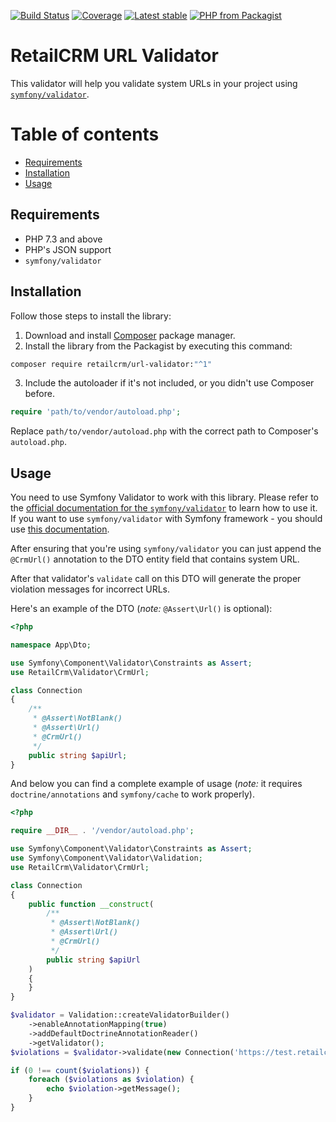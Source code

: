 [![Build Status](https://github.com/retailcrm/url-validator/workflows/CI/badge.svg)](https://github.com/retailcrm/url-validator/actions)
[![Coverage](https://img.shields.io/codecov/c/gh/retailcrm/url-validator/master.svg?logo=codecov&logoColor=white)](https://codecov.io/gh/retailcrm/url-validator)
[![Latest stable](https://img.shields.io/packagist/v/retailcrm/url-validator.svg)](https://packagist.org/packages/retailcrm/url-validator)
[![PHP from Packagist](https://img.shields.io/packagist/php-v/retailcrm/url-validator.svg?logo=php&logoColor=white)](https://packagist.org/packages/retailcrm/url-validator)


# RetailCRM URL Validator

This validator will help you validate system URLs in your project using [`symfony/validator`](https://packagist.org/packages/symfony/validator).

# Table of contents

* [Requirements](#requirements)
* [Installation](#installation)
* [Usage](#usage)

## Requirements

* PHP 7.3 and above
* PHP's JSON support
* `symfony/validator`

## Installation

Follow those steps to install the library:

1. Download and install [Composer](https://getcomposer.org/download/) package manager.
2. Install the library from the Packagist by executing this command:
```bash
composer require retailcrm/url-validator:"^1"
```
3. Include the autoloader if it's not included, or you didn't use Composer before.
```php
require 'path/to/vendor/autoload.php';
```

Replace `path/to/vendor/autoload.php` with the correct path to Composer's `autoload.php`.

## Usage

You need to use Symfony Validator to work with this library.
Please refer to the [official documentation for the `symfony/validator`](https://symfony.com/doc/current/components/validator.html) to learn how to use it.
If you want to use `symfony/validator` with Symfony framework - you should use [this documentation](https://symfony.com/doc/current/validation.html).

After ensuring that you're using `symfony/validator` you can just append the `@CrmUrl()` annotation to the DTO entity field that contains system URL.

After that validator's `validate` call on this DTO will generate the proper violation messages for incorrect URLs.

Here's an example of the DTO (*note:* `@Assert\Url()` is optional):

```php
<?php

namespace App\Dto;

use Symfony\Component\Validator\Constraints as Assert;
use RetailCrm\Validator\CrmUrl;

class Connection
{
    /**
     * @Assert\NotBlank()
     * @Assert\Url()
     * @CrmUrl()
     */
    public string $apiUrl;
}
```

And below you can find a complete example of usage (*note:* it requires `doctrine/annotations` and `symfony/cache` to work properly).

```php
<?php

require __DIR__ . '/vendor/autoload.php';

use Symfony\Component\Validator\Constraints as Assert;
use Symfony\Component\Validator\Validation;
use RetailCrm\Validator\CrmUrl;

class Connection
{
    public function __construct(
        /**
         * @Assert\NotBlank()
         * @Assert\Url()
         * @CrmUrl()
         */
        public string $apiUrl
    )
    {
    }
}

$validator = Validation::createValidatorBuilder()
    ->enableAnnotationMapping(true)
    ->addDefaultDoctrineAnnotationReader()
    ->getValidator();
$violations = $validator->validate(new Connection('https://test.retailcrm.pro'));

if (0 !== count($violations)) {
    foreach ($violations as $violation) {
        echo $violation->getMessage();
    }
}
```
